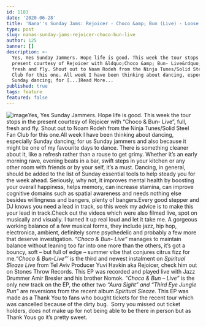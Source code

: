 ```yaml
---
id: 1183
date: '2020-06-28'
title: 'Nana''s Sunday Jams: Rejoicer - Choco &amp; Bun (Live) - Loose Lips'
type: post
slug: nanas-sunday-jams-rejoicer-choco-bun-live
author: 125
banner: []
description: >-
  Yes, Yes Sunday Jammers. Hope life is good. This week the tour stops in the
  present courtesy of Rejoicer with &ldquo;Choco &amp; Bun- Live&rdquo;, full,
  fresh and fly. Shout out to Noam Rodeh from the Ninja Tunes/Solid Steel Fan
  Club for this one. All week I have been thinking about dancing, especially
  Sunday dancing; for [...]Read More...
published: true
tags: feature
featured: false
---
```

![image](../undefined)Yes, Yes Sunday Jammers. Hope life is good. This week the tour stops in the present courtesy of Rejoicer with “Choco & Bun- Live”, full, fresh and fly. Shout out to Noam Rodeh from the Ninja Tunes/Solid Steel Fan Club for this one.All week I have been thinking about dancing, especially Sunday dancing; for us Sunday jammers and also because it might be one of my favourite days to dance. There is something cleaner about it, like a refresh rather than a rouse to get grimy. Whether it’s an early morning rave, evening beats in a bar, swift steps in your kitchen or any other room with friends or by your self, it’s a must. Dancing, in general, should be added to the list of Sunday essential tools to help steady you for the week ahead. Seriously, why not, it improves mental health by boosting your overall happiness, helps memory, can increase stamina, can improve cognitive domains such as spatial awareness and needs nothing else besides willingness and bangers, plenty of bangers.Every good stepper and DJ knows you need a lead in track, so this week my advice is to make this your lead in track.Check out the videos which were also filmed live, spot on musically and visually. I turned it up real loud and let it take me. A gorgeous working balance of a few musical forms, they include jazz, hip hop, electronica, ambient, definitely some psychedelic and probably a few more that deserve investigation. _“Choco & Bun- Live”_ manages to maintain balance without leaning too far into one more than the others, it’s got a bouncy, soft – but full of edge – summer vibe that conjures citrus fizz for me._“Choco & Bun-Live”’_ is the third and newest instalment on _Spiritual Sleaze Live_ from Tel Aviv Producer Yuvi Havkin aka Rejoicer, check him out on Stones Throw Records. This EP was recorded and played live with Jazz Drummer Amir Bresler and his brother Nomok. _“Choco & Bun – Live”_ is the only new track on the EP, the other two _“Aura Sight” and “Third Eye Jungle Run”_ are reversions from the recent album _Spiritual Sleaze_. This EP was made as a Thank You to fans who bought tickets for the recent tour which was cancelled because of the dirty bug.  Sorry you missed out ticket holders, does not make up for not being able to be there in person but as Thank Yous go it’s pretty sweet.